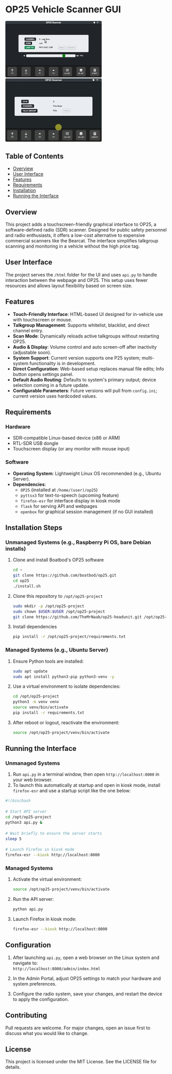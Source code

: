 # OP25 Vehicle Scanner GUI

<p><img src="help/screenshot-updated.png" width="300"/> <img src="help/screenshot-animated.gif" width="300"/></p>

## Table of Contents
- [Overview](#overview)
- [User Interface](#user-interface)
- [Features](#features)
- [Requirements](#requirements)
- [Installation](#installation)
- [Running the Interface](#running-the-interface)

## Overview
This project adds a touchscreen-friendly graphical interface to OP25, a software-defined radio (SDR) scanner. Designed for public safety personnel and radio enthusiasts, it offers a low-cost alternative to expensive commercial scanners like the Bearcat. The interface simplifies talkgroup scanning and monitoring in a vehicle without the high price tag.

## User Interface
The project serves the `/html` folder for the UI and uses `api.py` to handle interaction between the webpage and OP25. This setup uses fewer resources and allows layout flexibility based on screen size.

## Features
- **Touch-Friendly Interface**: HTML-based UI designed for in-vehicle use with touchscreen or mouse.
- **Talkgroup Management**: Supports whitelist, blacklist, and direct channel entry.
- **Scan Mode**: Dynamically reloads active talkgroups without restarting OP25.
- **Audio & Display**: Volume control and auto screen-off after inactivity (adjustable soon).
- **System Support**: Current version supports one P25 system; multi-system functionality is in development.
- **Direct Configuration**: Web-based setup replaces manual file edits; Info button opens settings panel.
- **Default Audio Routing**: Defaults to system's primary output; device selection coming in a future update.
- **Configurable Parameters**: Future versions will pull from `config.ini`; current version uses hardcoded values.

## Requirements

### Hardware
- SDR-compatible Linux-based device (x86 or ARM)  
- RTL-SDR USB dongle  
- Touchscreen display (or any monitor with mouse input)  

### Software
- **Operating System**: Lightweight Linux OS recommended (e.g., Ubuntu Server).
- **Dependencies**:  
  - `OP25` (installed at `/home/(user)/op25`)    
  - `pyttsx3` for text-to-speech (upcoming feature)  
  - `firefox-esr` for interface display in kiosk mode  
  - `flask` for serving API and webpages  
  - `openbox` for graphical session management (if no GUI installed)

## Installation Steps

### Unmanaged Systems (e.g., Raspberry Pi OS, bare Debian installs)

1. Clone and install Boatbod's OP25 software
   ```bash
   cd ~
   git clone https://github.com/boatbod/op25.git
   cd op25
   ./install.sh
   ```

2. Clone this repository to `/opt/op25-project`
   ```bash
   sudo mkdir -p /opt/op25-project
   sudo chown $USER:$USER /opt/op25-project
   git clone https://github.com/TheMrNaab/op25-headunit.git /opt/op25-project
   ```

3. Install dependencies
   ```bash
   pip install -r /opt/op25-project/requirements.txt
   ```

### Managed Systems (e.g., Ubuntu Server)

1. Ensure Python tools are installed:
   ```bash
   sudo apt update
   sudo apt install python3-pip python3-venv -y
   ```

2. Use a virtual environment to isolate dependencies:
   ```bash
   cd /opt/op25-project
   python3 -m venv venv
   source venv/bin/activate
   pip install -r requirements.txt
   ```

3. After reboot or logout, reactivate the environment:
   ```bash
   source /opt/op25-project/venv/bin/activate
   ```

## Running the Interface

### Unmanaged Systems
1. Run `api.py` in a terminal window, then open `http://localhost:8000` in your web browser.
2. To launch this automatically at startup and open in kiosk mode, install `firefox-esr` and use a startup script like the one below:

```bash
#!/bin/bash

# Start API server
cd /opt/op25-project
python3 api.py &

# Wait briefly to ensure the server starts
sleep 5

# Launch Firefox in kiosk mode
firefox-esr --kiosk http://localhost:8000
```

### Managed Systems

1. Activate the virtual environment:
   ```bash
   source /opt/op25-project/venv/bin/activate
   ```

2. Run the API server:
   ```bash
   python api.py
   ```

3. Launch Firefox in kiosk mode:
   ```bash
   firefox-esr --kiosk http://localhost:8000
   ```

## Configuration

1. After launching `api.py`, open a web browser on the Linux system and navigate to:  
   `http://localhost:8000/admin/index.html`

2. In the Admin Portal, adjust OP25 settings to match your hardware and system preferences.

3. Configure the radio system, save your changes, and restart the device to apply the configuration. 

## Contributing
Pull requests are welcome. For major changes, open an issue first to discuss what you would like to change.

## License
This project is licensed under the MIT License. See the LICENSE file for details.

